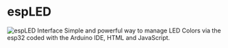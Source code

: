# espLED
![espLED Interface](https://cdn.bjmsw.net/espled.png)
Simple and powerful way to manage LED Colors via the esp32 coded with the Arduino IDE, HTML and JavaScript.
